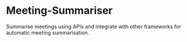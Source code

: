 # Meeting-Summariser
Summarise meetings using APIs and integrate with other frameworks for automatic meeting summarisation. 
